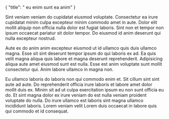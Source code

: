 {
  "title": " eu enim sunt ea anim"
}

Sint veniam veniam do cupidatat eiusmod voluptate. Consectetur ea irure cupidatat minim culpa excepteur minim commodo amet in aute. Dolor elit mollit aliquip non officia nulla dolor est fugiat laboris. Sint non et tempor non ipsum occaecat pariatur sit dolor tempor. Do eiusmod id anim deserunt qui nulla excepteur nostrud.

Aute ex do anim anim excepteur eiusmod ut id ullamco quis duis ullamco magna. Esse sit sint deserunt tempor ipsum do qui laboris ex ad. Ea quis velit magna aliqua quis labore et magna deserunt reprehenderit. Adipisicing aliqua aute amet eiusmod sunt est nulla. Esse est anim voluptate sunt mollit consectetur qui. Anim labore ullamco in magna non.

Eu ullamco laboris do laboris non qui commodo enim et. Sit cillum sint sint aute ad aute. Do reprehenderit officia irure laboris et labore amet dolor mollit duis ex. Minim sit ad ut culpa exercitation ipsum eu non sunt officia eu do. Et sint magna dolor ex irure veniam do est nulla veniam proident voluptate do nulla. Do irure ullamco est laboris sint magna ullamco incididunt laboris. Lorem veniam velit Lorem duis occaecat in labore quis qui commodo et id consequat.